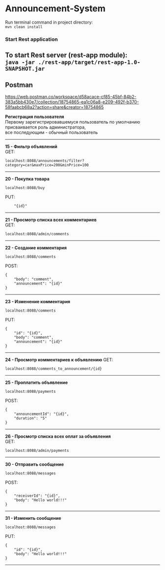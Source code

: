 # Announcement-System

Run terminal command in project directory:  
``
mvn clean install
``

### Start Rest application

To start Rest server (rest-app module):  
``
java -jar ./rest-app/target/rest-app-1.0-SNAPSHOT.jar
``
-----------------------------------------------------------------------------

## Postman

[https://web.postman.co/workspace/d58acace-cf85-45bf-84b2-383a5bb430e7/collection/18754865-ea1c06a8-e209-492f-b370-58faabcb68a2?action=share&creator=18754865
](https://web.postman.co/workspace/d58acace-cf85-45bf-84b2-383a5bb430e7/collection/18754865-ea1c06a8-e209-492f-b370-58faabcb68a2?action=share&creator=18754865)

**Регистрация пользователя**   
Первому зарегистрировавшемуся пользователь по умолчанию присваивается роль администратора,  
все последующим - обычный пользователь


-----------------------------------------------------------------------------
**15 - Фильтр объявлений**  
GET:

    localhost:8088/announcements/filter?category=car&maxPrice=200&minPrice=100

-----------------------------------------------------------------------------

**20 - Покупка товара**

    localhost:8088/buy

PUT:

        "{id}"

-----------------------------------------------------------------------------
**21 - Просмотр списка всех комментариев**  
GET:

    localhost:8088/admin/comments

-----------------------------------------------------------------------------
**22 - Создание комментария**

    localhost:8088/comments

POST:

    {
        "body": "comment",
        "announcement": "{id}"
    }

-----------------------------------------------------------------------------
**23 - Изменение комментария**

    localhost:8088/comments

PUT:

    {
        "id": "{id}",
        "body": "comment",
        "announcement": "{id}"
    }

-----------------------------------------------------------------------------
**24 - Просмотр комментариев к объявлению**
GET:

    localhost:8088/comments_to_announcement/{id}

-----------------------------------------------------------------------------
**25 - Проплатить объявление**

    localhost:8088/payments

POST:

    {
        "announcementId": "{id}",
        "duration": "5"
    }

-----------------------------------------------------------------------------
**26 - Просмотр списка всех оплат за объявления**  
GET:

    localhost:8088/admin/payments

-----------------------------------------------------------------------------

**30 - Отправить сообщение**

    localhost:8088/messages

POST:

    {
        "receiverId": "{id}",
        "body": "Hello world!!!"
    }

-----------------------------------------------------------------------------
**31 - Изменить сообщение**

    localhost:8088/messages

PUT:

    {
        "id": "{id}",
        "body": "Hello world!!!"
    }

-----------------------------------------------------------------------------
